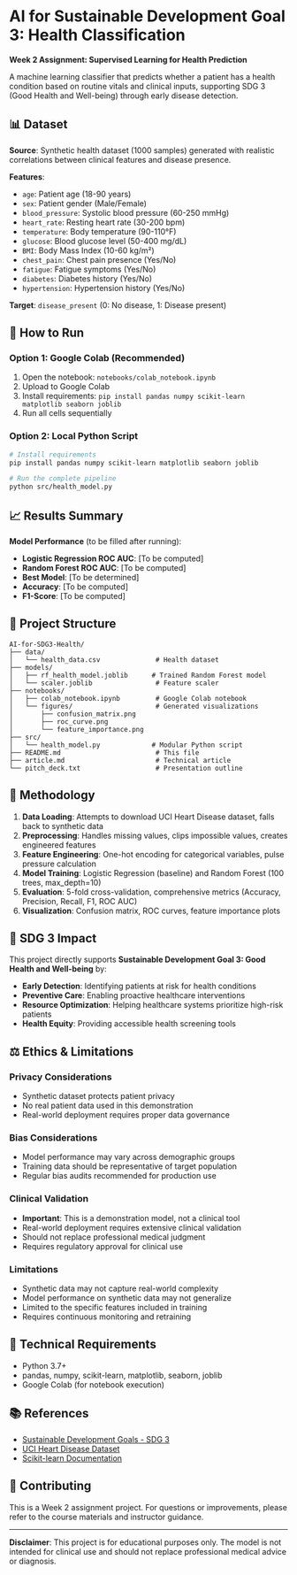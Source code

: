 # AI for Sustainable Development Goal 3: Health Classification

**Week 2 Assignment: Supervised Learning for Health Prediction**

A machine learning classifier that predicts whether a patient has a health condition based on routine vitals and clinical inputs, supporting SDG 3 (Good Health and Well-being) through early disease detection.

## 📊 Dataset

**Source**: Synthetic health dataset (1000 samples) generated with realistic correlations between clinical features and disease presence.

**Features**:
- `age`: Patient age (18-90 years)
- `sex`: Patient gender (Male/Female)
- `blood_pressure`: Systolic blood pressure (60-250 mmHg)
- `heart_rate`: Resting heart rate (30-200 bpm)
- `temperature`: Body temperature (90-110°F)
- `glucose`: Blood glucose level (50-400 mg/dL)
- `BMI`: Body Mass Index (10-60 kg/m²)
- `chest_pain`: Chest pain presence (Yes/No)
- `fatigue`: Fatigue symptoms (Yes/No)
- `diabetes`: Diabetes history (Yes/No)
- `hypertension`: Hypertension history (Yes/No)

**Target**: `disease_present` (0: No disease, 1: Disease present)

## 🚀 How to Run

### Option 1: Google Colab (Recommended)
1. Open the notebook: `notebooks/colab_notebook.ipynb`
2. Upload to Google Colab
3. Install requirements: `pip install pandas numpy scikit-learn matplotlib seaborn joblib`
4. Run all cells sequentially

### Option 2: Local Python Script
```bash
# Install requirements
pip install pandas numpy scikit-learn matplotlib seaborn joblib

# Run the complete pipeline
python src/health_model.py
```

## 📈 Results Summary

**Model Performance** (to be filled after running):
- **Logistic Regression ROC AUC**: [To be computed]
- **Random Forest ROC AUC**: [To be computed]
- **Best Model**: [To be determined]
- **Accuracy**: [To be computed]
- **F1-Score**: [To be computed]

## 📁 Project Structure

```
AI-for-SDG3-Health/
├── data/
│   └── health_data.csv              # Health dataset
├── models/
│   ├── rf_health_model.joblib      # Trained Random Forest model
│   └── scaler.joblib                # Feature scaler
├── notebooks/
│   ├── colab_notebook.ipynb         # Google Colab notebook
│   └── figures/                     # Generated visualizations
│       ├── confusion_matrix.png
│       ├── roc_curve.png
│       └── feature_importance.png
├── src/
│   └── health_model.py             # Modular Python script
├── README.md                        # This file
├── article.md                       # Technical article
└── pitch_deck.txt                   # Presentation outline
```

## 🔬 Methodology

1. **Data Loading**: Attempts to download UCI Heart Disease dataset, falls back to synthetic data
2. **Preprocessing**: Handles missing values, clips impossible values, creates engineered features
3. **Feature Engineering**: One-hot encoding for categorical variables, pulse pressure calculation
4. **Model Training**: Logistic Regression (baseline) and Random Forest (100 trees, max_depth=10)
5. **Evaluation**: 5-fold cross-validation, comprehensive metrics (Accuracy, Precision, Recall, F1, ROC AUC)
6. **Visualization**: Confusion matrix, ROC curves, feature importance plots

## 🎯 SDG 3 Impact

This project directly supports **Sustainable Development Goal 3: Good Health and Well-being** by:

- **Early Detection**: Identifying patients at risk for health conditions
- **Preventive Care**: Enabling proactive healthcare interventions
- **Resource Optimization**: Helping healthcare systems prioritize high-risk patients
- **Health Equity**: Providing accessible health screening tools

## ⚖️ Ethics & Limitations

### Privacy Considerations
- Synthetic dataset protects patient privacy
- No real patient data used in this demonstration
- Real-world deployment requires proper data governance

### Bias Considerations
- Model performance may vary across demographic groups
- Training data should be representative of target population
- Regular bias audits recommended for production use

### Clinical Validation
- **Important**: This is a demonstration model, not a clinical tool
- Real-world deployment requires extensive clinical validation
- Should not replace professional medical judgment
- Requires regulatory approval for clinical use

### Limitations
- Synthetic data may not capture real-world complexity
- Model performance on synthetic data may not generalize
- Limited to the specific features included in training
- Requires continuous monitoring and retraining

## 🔧 Technical Requirements

- Python 3.7+
- pandas, numpy, scikit-learn, matplotlib, seaborn, joblib
- Google Colab (for notebook execution)

## 📚 References

- [Sustainable Development Goals - SDG 3](https://www.un.org/sustainabledevelopment/health/)
- [UCI Heart Disease Dataset](https://archive.ics.uci.edu/ml/datasets/Heart+Disease)
- [Scikit-learn Documentation](https://scikit-learn.org/stable/)

## 🤝 Contributing

This is a Week 2 assignment project. For questions or improvements, please refer to the course materials and instructor guidance.

---

**Disclaimer**: This project is for educational purposes only. The model is not intended for clinical use and should not replace professional medical advice or diagnosis.